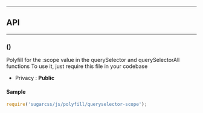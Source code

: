


-----------------------------
## API
-----------------------------

### ()
Polyfill for the :scope value in the querySelector and querySelectorAll functions
To use it, just require this file in your codebase

- Privacy : **Public**




#### Sample
```js
require('sugarcss/js/polyfill/queryselector-scope');

```


